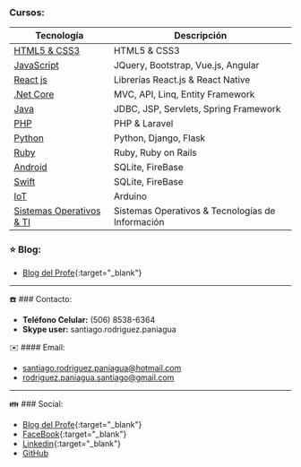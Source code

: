 ### Cursos:

| Tecnología              | Descripción                                    | 
| ----------------------- | ---------------------------------------------- | 
| [HTML5 & CSS3](https://profesantiago.github.io/HTMLCSS) | HTML5 & CSS3 |
| [JavaScript](https://profesantiago.github.io/JavaScript)| JQuery, Bootstrap, Vue.js, Angular |
| [React js](https://profesantiago.github.io/React)| Librerías React.js & React Native |
| [.Net Core](https://profesantiago.github.io/NetCore)| MVC, API, Linq, Entity Framework |
| [Java](https://profesantiago.github.io/CursoJava)   | JDBC, JSP, Servlets, Spring Framework     |
| [PHP](https://profesantiago.github.io/PHP)          | PHP & Laravel          |
| [Python](https://profesantiago.github.io/Python)    | Python, Django, Flask  |
| [Ruby](https://profesantiago.github.io/Ruby)        | Ruby, Ruby on Rails    |
| [Android](https://profesantiago.github.io/Android)  | SQLite, FireBase       |
| [Swift](https://profesantiago.github.io/Swift)      | SQLite, FireBase       |
| [IoT](https://profesantiago.github.io/IoT)          | Arduino                |
| [Sistemas Operativos & TI](https://profesantiago.github.io/TI-OS)| Sistemas Operativos & Tecnologías de Información      |  


### :star: Blog:
- [Blog del Profe](https://elprofesantiago.blogspot.com/){:target="_blank"}

------------
:phone: ### Contacto:
- **Teléfono Celular:** (506) 8538-6364
- **Skype user:** santiago.rodriguez.paniagua

:envelope: #### Email:
- santiago.rodriguez.paniagua@hotmail.com
- rodriguez.paniagua.santiago@gmail.com

------------
:family: ### Social:
- [Blog del Profe](https://elprofesantiago.blogspot.com/){:target="_blank"}
- [FaceBook](https://www.facebook.com/santiago.rodriguez.paniagua){:target="_blank"}
- [Linkedin](https://www.linkedin.com/in/santiago-rodriguez-paniagua/){:target="_blank"}
- [GitHub](https://github.com/ProfeSantiago)
